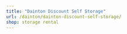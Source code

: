 ```yaml
---
title: "Dainton Discount Self Storage"
url: /dainton/dainton-discount-self-storage/
shop: storage rental
---
```


